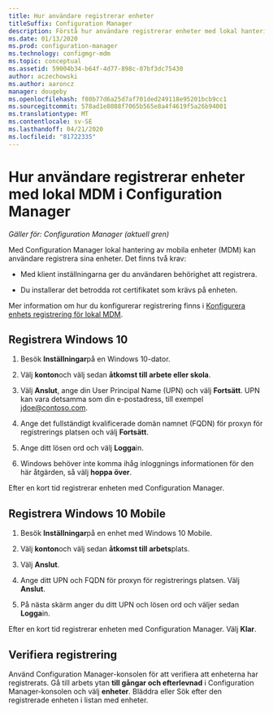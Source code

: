 ```yaml
---
title: Hur användare registrerar enheter
titleSuffix: Configuration Manager
description: Förstå hur användare registrerar enheter med lokal hantering av mobila enheter (MDM) i Configuration Manager.
ms.date: 01/13/2020
ms.prod: configuration-manager
ms.technology: configmgr-mdm
ms.topic: conceptual
ms.assetid: 59004b34-b64f-4d77-898c-07bf3dc75430
author: aczechowski
ms.author: aaroncz
manager: dougeby
ms.openlocfilehash: f80b77d6a25d7af701ded249118e95201bcb9cc1
ms.sourcegitcommit: 578ad1e8088f7065b565e8a4f4619f5a26b94001
ms.translationtype: MT
ms.contentlocale: sv-SE
ms.lasthandoff: 04/21/2020
ms.locfileid: "81722335"
---
```

# <a name="how-users-enroll-devices-with-on-premises-mdm-in-configuration-manager"></a>Hur användare registrerar enheter med lokal MDM i Configuration Manager

*Gäller för: Configuration Manager (aktuell gren)*

Med Configuration Manager lokal hantering av mobila enheter (MDM) kan användare registrera sina enheter. Det finns två krav:

- Med klient inställningarna ger du användaren behörighet att registrera.

- Du installerar det betrodda rot certifikatet som krävs på enheten.

Mer information om hur du konfigurerar registrering finns i [Konfigurera enhets registrering för lokal MDM](../get-started/set-up-device-enrollment-on-premises-mdm.md).

## <a name="enroll-windows-10"></a><a name="bkmk_enrollDesk"></a>Registrera Windows 10

1. Besök **Inställningar**på en Windows 10-dator.

1. Välj **konton**och välj sedan **åtkomst till arbete eller skola**.

1. Välj **Anslut**, ange din User Principal Name (UPN) och välj **Fortsätt**. UPN kan vara detsamma som din e-postadress, till exempel jdoe@contoso.com.

1. Ange det fullständigt kvalificerade domän namnet (FQDN) för proxyn för registrerings platsen och välj **Fortsätt**.

1. Ange ditt lösen ord och välj **Logga**in.

1. Windows behöver inte komma ihåg inloggnings informationen för den här åtgärden, så välj **hoppa över**.

Efter en kort tid registrerar enheten med Configuration Manager.

## <a name="enroll-windows-10-mobile"></a><a name="bkmk_enrollMob"></a>Registrera Windows 10 Mobile

1. Besök **Inställningar**på en enhet med Windows 10 Mobile.

1. Välj **konton**och välj sedan **åtkomst till arbets**plats.

1. Välj **Anslut**.

1. Ange ditt UPN och FQDN för proxyn för registrerings platsen. Välj **Anslut**.

1. På nästa skärm anger du ditt UPN och lösen ord och väljer sedan **Logga**in.

Efter en kort tid registrerar enheten med Configuration Manager. Välj **Klar**.

## <a name="verify-enrollment"></a><a name="bkmk_verify"></a>Verifiera registrering

Använd Configuration Manager-konsolen för att verifiera att enheterna har registrerats. Gå till arbets ytan **till gångar och efterlevnad** i Configuration Manager-konsolen och välj **enheter**. Bläddra eller Sök efter den registrerade enheten i listan med enheter.
